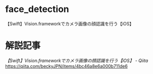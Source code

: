 # face_detection
【Swift】Vision.frameworkでカメラ画像の顔認識を行う【iOS】

# 解説記事
*【Swift】Vision.frameworkでカメラ画像の顔認識を行う【iOS】 - Qiita*
https://qiita.com/beckyJPN/items/4bc46a8e6a000b711de6
